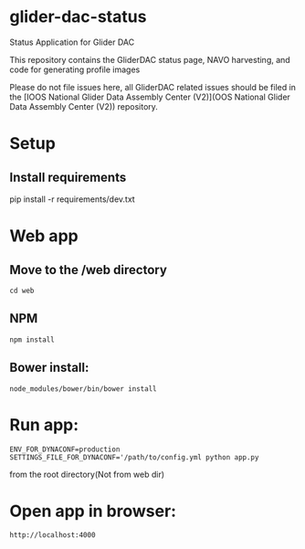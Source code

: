 # glider-dac-status

Status Application for Glider DAC

This repository contains the GliderDAC status page, NAVO harvesting, and code for generating profile images

Please do not file issues here,  all GliderDAC related issues should be filed in the [IOOS National Glider Data Assembly Center (V2)](OOS National Glider Data Assembly Center (V2)) repository.

# Setup
## Install requirements
pip install -r requirements/dev.txt

# Web app
## Move to the /web directory
```
cd web
```

## NPM
```
npm install
```

## Bower install:
```
node_modules/bower/bin/bower install
```

# Run app:
```
ENV_FOR_DYNACONF=production SETTINGS_FILE_FOR_DYNACONF='/path/to/config.yml python app.py
```
from the root directory(Not from web dir)

# Open app in browser:
```
http://localhost:4000
```
